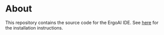 # About #
This repository contains the source code for the ErgoAI IDE. See [here](../../.github/profile/README.md) for the installation instructions.
